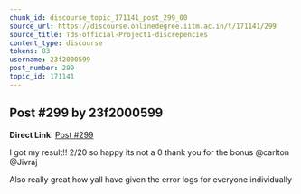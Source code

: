 ```yaml
---
chunk_id: discourse_topic_171141_post_299_00
source_url: https://discourse.onlinedegree.iitm.ac.in/t/171141/299
source_title: Tds-official-Project1-discrepencies
content_type: discourse
tokens: 83
username: 23f2000599
post_number: 299
topic_id: 171141
---
```


## Post #299 by 23f2000599

**Direct Link**: [Post #299](https://discourse.onlinedegree.iitm.ac.in/t/171141/299)

I got my result!! 2/20 so happy its not a 0 thank you for the bonus @carlton @Jivraj

Also really great how yall have given the error logs for everyone individually
